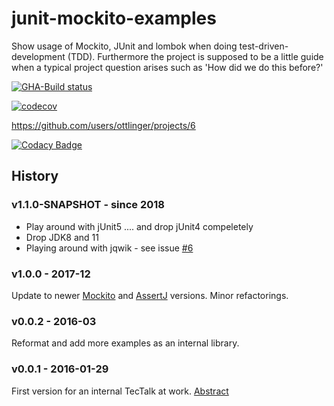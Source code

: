 # junit-mockito-examples
Show usage of Mockito, JUnit and lombok when doing test-driven-development (TDD).
Furthermore the project is supposed to be a little guide when a typical project question arises such as 'How did we do this before?'

[![GHA-Build status](https://github.com/ottlinger/junit-mockito-examples/actions/workflows/maven.yml/badge.svg)](https://github.com/ottlinger/junit-mockito-examples/actions)

[![codecov](https://codecov.io/gh/ottlinger/junit-mockito-examples/branch/master/graph/badge.svg?token=kQTfhzeDP5)](https://codecov.io/gh/ottlinger/junit-mockito-examples)

https://github.com/users/ottlinger/projects/6

[![Codacy Badge](https://app.codacy.com/project/badge/Grade/2b52901594704393b492ee391fdf8b1c)](https://www.codacy.com/gh/ottlinger/junit-mockito-examples/dashboard)
## History
### v1.1.0-SNAPSHOT - since 2018

* Play around with jUnit5 .... and drop jUnit4 compeletely
* Drop JDK8 and 11
* Playing around with jqwik - see issue [#6](./issues/6)

### v1.0.0 - 2017-12
Update to newer [Mockito](https://site.mockito.org/) and [AssertJ](https://joel-costigliola.github.io/assertj/) versions. Minor refactorings.

### v0.0.2 - 2016-03
Reformat and add more examples as an internal library.

### v0.0.1 - 2016-01-29
First version for an internal TecTalk at work. [Abstract](abstract.md)
